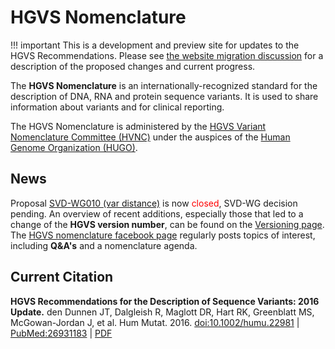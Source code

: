 # HGVS Nomenclature

!!! important
    This is a development and preview site for updates to the HGVS Recommendations.  Please see [the website migration discussion](https://github.com/HGVSnomenclature/HVNC/discussions/17) for a description of the proposed changes and current progress.

The <b>HGVS Nomenclature</b> is an internationally-recognized standard for the description of
DNA, RNA and protein sequence variants. It is used to share information about variants and for
clinical reporting.

The HGVS Nomenclature is administered by the [HGVS Variant Nomenclature Committee (HVNC)](hvnc.md)
under the auspices of the [Human Genome Organization (HUGO)](https://hugo-int.org/).

## News

Proposal [SVD-WG010 (var distance)](../consultation/SVD-WG010/) is now <font color="red">closed</font>, SVD-WG decision pending.
An overview of recent additions, especially those that led to a change of the **HGVS version number**, can be found on the [Versioning page](../background/versioning).
The [HGVS nomenclature facebook page](https://www.facebook.com/HGVSmutnomen) regularly posts topics of interest, including **Q&A's** and a nomenclature agenda.

## Current Citation

**HGVS Recommendations for the Description of Sequence Variants: 2016 Update.**
den Dunnen JT, Dalgleish R, Maglott DR, Hart RK, Greenblatt MS, McGowan-Jordan J, et al.
Hum Mutat. 2016. [doi:10.1002/humu.22981](http://dx.doi.org/10.1002/humu.22981)
| [PubMed:26931183](https://www.ncbi.nlm.nih.gov/pubmed/26931183) | [PDF](http://onlinelibrary.wiley.com/doi/10.1002/humu.22981/pdf)